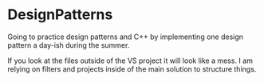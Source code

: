 # DesignPatterns
Going to practice design patterns and C++ by implementing one design pattern a day-ish during the summer.

If you look at the files outside of the VS project it will look like a mess. 
I am relying on filters and projects inside of the main solution to structure things. 
